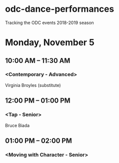 # odc-dance-performances
Tracking the ODC events 2018-2019 season
# Monday, November 5
## 10:00 AM – 11:30 AM
### <Contemporary - Advanced>
Virginia Broyles (substitute)

## 12:00 PM – 01:00 PM
### <Tap - Senior>
Bruce Biada

## 01:00 PM – 02:00 PM
### <Moving with Character - Senior>
